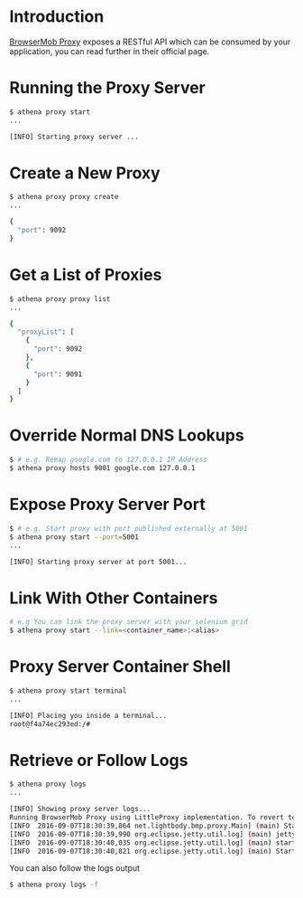 # Introduction

[BrowserMob Proxy](https://bmp.lightbody.net/) exposes a RESTful API which can be consumed by your application, you can read further in their official page.

# Running the Proxy Server

```bash
$ athena proxy start
...

[INFO] Starting proxy server ...
```

# Create a New Proxy

```bash
$ athena proxy proxy create
...

{
  "port": 9092
}
```

# Get a List of Proxies

```bash
$ athena proxy proxy list
...

{
  "proxyList": [
    {
      "port": 9092
    },
    {
      "port": 9091
    }
  ]
}
```

# Override Normal DNS Lookups

```bash
$ # e.g. Remap google.com to 127.0.0.1 IP Address
$ athena proxy hosts 9001 google.com 127.0.0.1
```

# Expose Proxy Server Port

```bash
$ # e.g. Start proxy with port published externally at 5001
$ athena proxy start --port=5001
...

[INFO] Starting proxy server at port 5001...
```

# Link With Other Containers

```bash
# e.g You can link the proxy server with your selenium grid
$ athena proxy start --link=<container_name>:<alias>
```

# Proxy Server Container Shell

```bash
$ athena proxy start terminal
...

[INFO] Placing you inside a terminal...
root@f4a74ec293ed:/#
```

# Retrieve or Follow Logs

```bash
$ athena proxy logs
...

[INFO] Showing proxy server logs...
Running BrowserMob Proxy using LittleProxy implementation. To revert to the legacy implementation, run the proxy with the command-line option '--use-littleproxy false'.
[INFO  2016-09-07T18:30:39,864 net.lightbody.bmp.proxy.Main] (main) Starting BrowserMob Proxy version 2.1.2 
[INFO  2016-09-07T18:30:39,990 org.eclipse.jetty.util.log] (main) jetty-7.x.y-SNAPSHOT 
[INFO  2016-09-07T18:30:40,035 org.eclipse.jetty.util.log] (main) started o.e.j.s.ServletContextHandler{/,null} 
[INFO  2016-09-07T18:30:40,821 org.eclipse.jetty.util.log] (main) Started SelectChannelConnector@0.0.0.0:9090 
```

You can also follow the logs output

```bash
$ athena proxy logs -f
```
